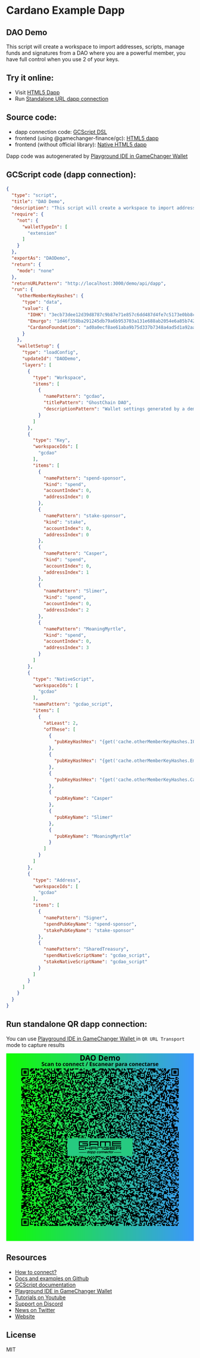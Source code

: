 
# Cardano Example Dapp

## **DAO Demo**

This script will create a workspace to import addresses, scripts, manage funds and signatures from a DAO where you are a powerful member, you have full control when you use 2 of your keys. 


## Try it online: 

-  Visit [HTML5 Dapp](https://gamechangerfinance.github.io/gamechanger.wallet/examples/DAO%20Demo.html)
-  Run [Standalone URL dapp connection](https://beta-wallet.gamechanger.finance/api/2/run/1-H4sIAAAAAAAAA51V227bSAz9lYFeugt4Y10tOW9Bursx2rRFk0UfgqCgRMoSIs1oZ0ZxjMD_Xo58i-MERfJkDzlzeMhDUo-eXXbknXqm0HVnvZFna9s4w8ezr-IjtYpNSGtvrSQ7rqvaiLVBLOqmEYUmsCRALJS-Mx0UJKwSddspbQUgajKGzGjzhv-0IGFOouwlGgEShannEmzPF0WpVctQLvqiIk1iqXoB2sF3akG67BvRUpuTHg2uCu4dkqOhpNWqcc_k4OoNiVCo0h20uKOlOeFkNP3f15ozfPSksu5nAU1D9prrMOP8bjx6sCSNS_Z2tRrx0SVyZtY12ZREE9OV7nWr0JVLKkneauv47_vnb2AtuSteZW13Oh43qoCmUsaeRr7vj5GBxtDVY4Suc4j9AKcsZ305JPiJlhdgKjLOvpEJwQJfvoemH1KYfb34xOaIijyNkCgIMZpilmZpMc2zlNKAsiQtJohxlmJcUlokQRqRn-dZkcYM9Xfb67lijADjSRklWQ7hNAjjBPN0CpN8mkSpH0EQBTTJMshDP4lpAlmSp3GIkzBgjHPQCFL9o1hR2LQJoA8-FWUGNAkgh2meJhhFKfOMM4gBEwxgGgIg8wWC0o_zMMPQczVfS3LFteyeJN8owHMly3rOMfuOQ9EMD2RpYEma63Wze_Nj25PsrS21a6eElvYCzQsEtW39vflfJ9Z5BbV07Xg4B_tbPwaqwpC1tZwbMSdJmpmhyJfctE7m7bTwVOxmhRFPvNXtarRjynJzjN0MzdBR3XC7fZ286UjiX6ZT0ijNAHe1xK2Zj1AUrIqdSaQH79Rnw3ogtwZH4BmghTt6AdCZ3wV4Dkzm7dSCY6Srpm7fgRQeI10qkCzX5VK7bfdWwOhAuC_c8vd0tV2gryr4QtP93K3dvbxgPxMY3kzhyFPlNc8_Dfauzzcb4cJx8B7nZP_4UEBR0clLW-PE7YYPf648R_XNj9dr4d3PjzbCIdIXLsW-M47sG52P7IeqsQhPZThbS_SeGbri78_QV4P-356GfD5ewxgc3jiYlxeatuLPF17z4JteL7dBnjbNBuhZRwy4v7s21GC1-gWoGcUvxwcAAA)

## Source code:

- dapp connection code: [GCScript DSL](DAO%20Demo.gcscript)
- frontend (using @gamechanger-finance/gc): [HTML5 dapp](DAO%20Demo.html)
- frontend (without official library): [Native HTML5 dapp](DAO%20Demo_nolib.html)

Dapp code was autogenerated by [Playground IDE in GameChanger Wallet ](https://beta-wallet.gamechanger.finance/playground)

## GCScript code (dapp connection):
```json
{
  "type": "script",
  "title": "DAO Demo",
  "description": "This script will create a workspace to import addresses, scripts, manage funds and signatures from a DAO where you are a powerful member, you have full control when you use 2 of your keys.",
  "require": {
    "not": {
      "walletTypeIn": [
        "extension"
      ]
    }
  },
  "exportAs": "DAODemo",
  "return": {
    "mode": "none"
  },
  "returnURLPattern": "http://localhost:3000/demo/api/dapp",
  "run": {
    "otherMemberKeyHashes": {
      "type": "data",
      "value": {
        "IOHK": "3ecb73dee12d39d8787c9b87e71e857c6dd487d4fe7c5173e0bb8c74",
        "Emurgo": "1d46f358ba291245db79a6b953703a131e688ab2054e6a85b742d621",
        "CardanoFoundation": "ad0a0ecf8ae61aba9b75d337b7348a4ad5d1a92aad9d8aeaf04b28d2"
      }
    },
    "walletSetup": {
      "type": "loadConfig",
      "updateId": "DAODemo",
      "layers": [
        {
          "type": "Workspace",
          "items": [
            {
              "namePattern": "gcdao",
              "titlePattern": "GhostChain DAO",
              "descriptionPattern": "Wallet settings generated by a demo script to create a DAO."
            }
          ]
        },
        {
          "type": "Key",
          "workspaceIds": [
            "gcdao"
          ],
          "items": [
            {
              "namePattern": "spend-sponsor",
              "kind": "spend",
              "accountIndex": 0,
              "addressIndex": 0
            },
            {
              "namePattern": "stake-sponsor",
              "kind": "stake",
              "accountIndex": 0,
              "addressIndex": 0
            },
            {
              "namePattern": "Casper",
              "kind": "spend",
              "accountIndex": 0,
              "addressIndex": 1
            },
            {
              "namePattern": "Slimer",
              "kind": "spend",
              "accountIndex": 0,
              "addressIndex": 2
            },
            {
              "namePattern": "MoaningMyrtle",
              "kind": "spend",
              "accountIndex": 0,
              "addressIndex": 3
            }
          ]
        },
        {
          "type": "NativeScript",
          "workspaceIds": [
            "gcdao"
          ],
          "namePattern": "gcdao_script",
          "items": [
            {
              "atLeast": 2,
              "ofThese": [
                {
                  "pubKeyHashHex": "{get('cache.otherMemberKeyHashes.IOHK')}"
                },
                {
                  "pubKeyHashHex": "{get('cache.otherMemberKeyHashes.Emurgo')}"
                },
                {
                  "pubKeyHashHex": "{get('cache.otherMemberKeyHashes.CardanoFoundation')}"
                },
                {
                  "pubKeyName": "Casper"
                },
                {
                  "pubKeyName": "Slimer"
                },
                {
                  "pubKeyName": "MoaningMyrtle"
                }
              ]
            }
          ]
        },
        {
          "type": "Address",
          "workspaceIds": [
            "gcdao"
          ],
          "items": [
            {
              "namePattern": "Signer",
              "spendPubKeyName": "spend-sponsor",
              "stakePubKeyName": "stake-sponsor"
            },
            {
              "namePattern": "SharedTreasury",
              "spendNativeScriptName": "gcdao_script",
              "stakeNativeScriptName": "gcdao_script"
            }
          ]
        }
      ]
    }
  }
}
```

## Run standalone QR dapp connection: 

You can use [Playground IDE in GameChanger Wallet ](https://beta-wallet.gamechanger.finance/playground) in `QR URL Transport` mode to capture results

[![This GCScript/URL is too large! make it shorter uploading parts to GCFS. Unable to generate QR code](DAO%20Demo.png)](https://gamechangerfinance.github.io/gamechanger.wallet/examples/DAO%20Demo.png)

## Resources
- [How to connect?](https://www.npmjs.com/package/@gamechanger-finance/gc)
- [Docs and examples on Github](https://github.com/GameChangerFinance/gamechanger.wallet/)
- [GCScript documentation](https://beta-wallet.gamechanger.finance/doc/api/v2)
- [Playground IDE in GameChanger Wallet ](https://beta-wallet.gamechanger.finance/playground)
- [Tutorials on Youtube](https://www.youtube.com/@gamechanger.finance)
- [Support on Discord](https://discord.gg/vpbfyRaDKG)
- [News on Twitter](https://twitter.com/GameChangerOk)
- [Website](https://gamechanger.finance)

## License
MIT 
    
